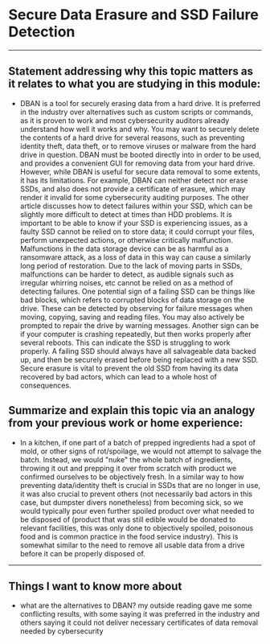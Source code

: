 # Secure Data Erasure and SSD Failure Detection
---
## Statement addressing why this topic matters as it relates to what you are studying in this module:
- DBAN is a tool for securely erasing data from a hard drive. It is preferred in the industry over alternatives such as custom scripts or commands, as it is proven to work and most cybersecurity auditors already understand how well it works and why. You may want to securely delete the contents of a hard drive for several reasons, such as preventing identity theft, data theft, or to remove viruses or malware from the hard drive in question. DBAN must be booted directly into in order to be used, and provides a convenient GUI for removing data from your hard drive. However, while DBAN is useful for secure data removal to some extents, it has its limitations. For example, DBAN can neither detect nor erase SSDs, and also does not provide a certificate of erasure, which may render it invalid for some cybersecurity auditing purposes. 
The other article discusses how to detect failures within your SSD, which can be slightly more difficult to detect at times than HDD problems. It is important to be able to know if your SSD is experiencing issues, as a faulty SSD cannot be relied on to store data; it could corrupt your files, perform unexpected actions, or otherwise critically malfunction. Malfunctions in the data storage device can be as harmful as a ransomware attack, as a loss of data in this way can cause a similarly long period of restoration. Due to the lack of moving parts in SSDs, malfunctions can be harder to detect, as audible signals such as irregular whirring noises, etc cannot be relied on as a method of detecting failures. One potential sign of a failing SSD can be things like bad blocks, which refers to corrupted blocks of data storage on the drive. These can be detected by observing for failure messages when moving, copying, saving and reading files. You may also actively be prompted to repair the drive by warning messages. Another sign can be if your computer is crashing repeatedly, but then works properly after several reboots. This can indicate the SSD is struggling to work properly. A failing SSD should always have all salvageable data backed up, and then be securely erased before being replaced with a new SSD. Secure erasure is vital to prevent the old SSD from having its data recovered by bad actors, which can lead to a whole host of consequences.
## Summarize and explain this topic via an analogy from your previous work or home experience:
- In a kitchen, if one part of a batch of prepped ingredients had a spot of mold, or other signs of rot/spoilage, we would not attempt to salvage the batch. Instead, we would "nuke" the whole batch of ingredients, throwing it out and prepping it over from scratch with product we confirmed ourselves to be objectively fresh. In a similar way to how preventing data/identity theft is crucial in SSDs that are no longer in use, it was also crucial to prevent others (not necessarily bad actors in this case, but dumpster divers nonetheless) from becoming sick, so we would typically pour even further spoiled product over what needed to be disposed of (product that was still edible would be donated to relevant facilities, this was only done to objectively spoiled, poisonous food and is common practice in the food service industry). This is somewhat similar to the need to remove all usable data from a drive before it can be properly disposed of.
---
## Things I want to know more about
- what are the alternatives to DBAN? my outside reading gave me some conflicting results, with some saying it was preferred in the industry and others saying it could not deliver necessary certificates of data removal needed by cybersecurity

 
